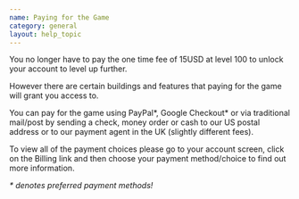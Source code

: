 ```yaml
---
name: Paying for the Game
category: general
layout: help_topic
---
```

You no longer have to pay the one time fee of 15USD at level 100 to unlock your account to level up further.

However there are certain buildings and features that paying for the game will grant you access to.

You can pay for the game using PayPal\*, Google Checkout\* or via traditional mail/post by sending a check, money order or cash to our US postal address or to our payment agent in the UK (slightly different fees).

To view all of the payment choices please go to your account screen, click on the Billing link and then choose your payment method/choice to find out more information.

_\* denotes preferred payment methods!_